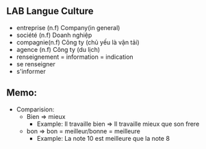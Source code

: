 ## LAB Langue Culture
- entreprise (n.f) Company(in general)
- société (n.f) Doanh nghiệp
- compagnie(n.f) Công ty (chủ yếu là vận tải)
- agence (n.f) Công ty (du lịch)
- renseignement = information = indication
- se renseigner
- s'informer
## Memo:
- Comparision:
	- Bien $\Rightarrow$ mieux
		- Example: Il travaille bien $\Rightarrow$ Il travaille mieux que son frere
	- bon $\Rightarrow$ bon = meilleur/bonne = meilleure
		- Example: La note 10 est meilleure que la note 8